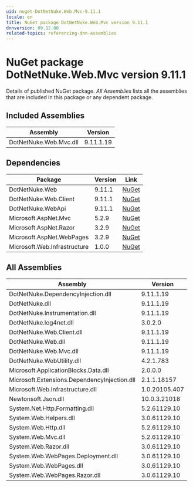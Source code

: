```yaml
---
uid: nuget-DotNetNuke.Web.Mvc-9.11.1
locale: en
title: NuGet package DotNetNuke.Web.Mvc version 9.11.1
dnnversion: 09.12.00
related-topics: referencing-dnn-assemblies
---
```


# NuGet package DotNetNuke.Web.Mvc version 9.11.1
Details of published NuGet package.
*All Assemblies* lists all the assemblies that are included in this package or any dependent package.

## Included Assemblies

|Assembly|Version|
|---|---|
|DotNetNuke.Web.Mvc.dll|9.11.1.19|

## Dependencies

|Package|Version|Link|
|---|---|---|
|DotNetNuke.Web|9.11.1|[NuGet](https://www.nuget.org/packages/DotNetNuke.Web/9.11.1)|
|DotNetNuke.Web.Client|9.11.1|[NuGet](https://www.nuget.org/packages/DotNetNuke.Web.Client/9.11.1)|
|DotNetNuke.WebApi|9.11.1|[NuGet](https://www.nuget.org/packages/DotNetNuke.WebApi/9.11.1)|
|Microsoft.AspNet.Mvc|5.2.9|[NuGet](https://www.nuget.org/packages/Microsoft.AspNet.Mvc/5.2.9)|
|Microsoft.AspNet.Razor|3.2.9|[NuGet](https://www.nuget.org/packages/Microsoft.AspNet.Razor/3.2.9)|
|Microsoft.AspNet.WebPages|3.2.9|[NuGet](https://www.nuget.org/packages/Microsoft.AspNet.WebPages/3.2.9)|
|Microsoft.Web.Infrastructure|1.0.0|[NuGet](https://www.nuget.org/packages/Microsoft.Web.Infrastructure/1.0.0)|

## All Assemblies

|Assembly|Version|
|---|---|
|DotNetNuke.DependencyInjection.dll|9.11.1.19|
|DotNetNuke.dll|9.11.1.19|
|DotNetNuke.Instrumentation.dll|9.11.1.19|
|DotNetNuke.log4net.dll|3.0.2.0|
|DotNetNuke.Web.Client.dll|9.11.1.19|
|DotNetNuke.Web.dll|9.11.1.19|
|DotNetNuke.Web.Mvc.dll|9.11.1.19|
|DotNetNuke.WebUtility.dll|4.2.1.783|
|Microsoft.ApplicationBlocks.Data.dll|2.0.0.0|
|Microsoft.Extensions.DependencyInjection.dll|2.1.1.18157|
|Microsoft.Web.Infrastructure.dll|1.0.20105.407|
|Newtonsoft.Json.dll|10.0.3.21018|
|System.Net.Http.Formatting.dll|5.2.61129.10|
|System.Web.Helpers.dll|3.0.61129.10|
|System.Web.Http.dll|5.2.61129.10|
|System.Web.Mvc.dll|5.2.61129.10|
|System.Web.Razor.dll|3.0.61129.10|
|System.Web.WebPages.Deployment.dll|3.0.61129.10|
|System.Web.WebPages.dll|3.0.61129.10|
|System.Web.WebPages.Razor.dll|3.0.61129.10|


